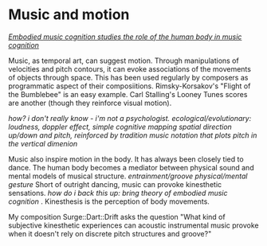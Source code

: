 # Music and motion

*[Embodied music cognition studies the role of the human body in music cognition](https://en.wikipedia.org/wiki/Embodied_music_cognition)*


Music, as temporal art, can suggest motion. Through manipulations of velocities and pitch contours, it can evoke associations of the movements of objects through space. This has been used regularly by composers as programmatic aspect of their composiitions. Rimsky-Korsakov's "Flight of the Bumblebee" is an easy example. Carl Stalling's Looney Tunes scores are another (though they reinforce visual motion).

*how? i don't really know - i'm not a psychologist. ecological/evolutionary: loudness, doppler  effect, simple cognitive mapping spatial direction up/down and pitch, reinforced by tradition music notation that plots pitch in the vertical dimenion*

Music also inspire motion in the body. It has always been closely tied to dance. The human body becomes a mediator between physical sound and mental models of musical structure. *entrainment/groove* *physical/mental gesture* Short of outright dancing, music can provoke kinesthetic sensations. *how do i back this up: bring theory of embodied music cognition* . Kinesthesis is the perception of body movements.

My composition Surge::Dart::Drift asks the question "What kind of subjective kinesthetic experiences can acoustic instrumental music provoke when it doesn't rely on discrete pitch structures and groove?"
